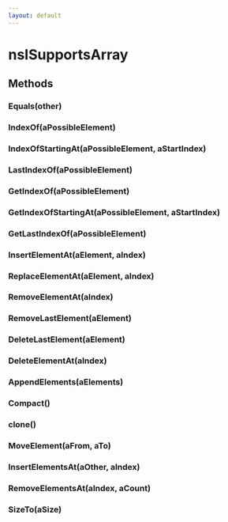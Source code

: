 ```yaml
---
layout: default
---
```


# nsISupportsArray #

## Methods ##

### Equals(other) ###

### IndexOf(aPossibleElement) ###

### IndexOfStartingAt(aPossibleElement, aStartIndex) ###

### LastIndexOf(aPossibleElement) ###

### GetIndexOf(aPossibleElement) ###

### GetIndexOfStartingAt(aPossibleElement, aStartIndex) ###

### GetLastIndexOf(aPossibleElement) ###

### InsertElementAt(aElement, aIndex) ###

### ReplaceElementAt(aElement, aIndex) ###

### RemoveElementAt(aIndex) ###

### RemoveLastElement(aElement) ###

### DeleteLastElement(aElement) ###

### DeleteElementAt(aIndex) ###

### AppendElements(aElements) ###

### Compact() ###

### clone() ###

### MoveElement(aFrom, aTo) ###

### InsertElementsAt(aOther, aIndex) ###

### RemoveElementsAt(aIndex, aCount) ###

### SizeTo(aSize) ###
